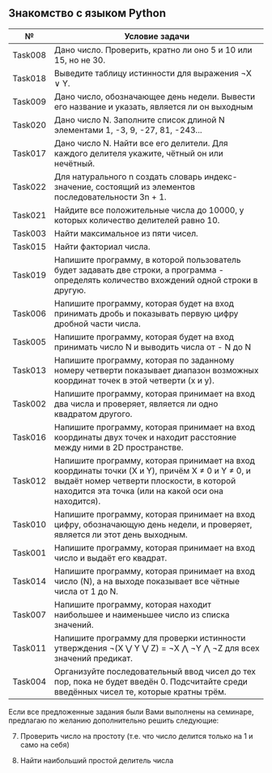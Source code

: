 ## Знакомство с языком Python

|   №     |                       Условие задачи                                             |
|---------|----------------------------------------------------------------------------------|
| Task008 | Дано число. Проверить, кратно ли оно 5 и 10 или 15, но не 30.                    |
| Task018 | Выведите таблицу истинности для выражения ¬X ∨ Y.                                |
| Task009 | Дано число, обозначающее день недели. Вывести его название и указать, является ли он выходным |
| Task020 | Дано число N. Заполните список длиной N  элементами 1, -3, 9, -27, 81, -243...   |
| Task017 | Дано число N. Найти все его делители. Для  каждого делителя укажите, чётный он или нечётный. |
| Task022 | Для натурального n создать словарь индекс-значение, состоящий из элементов последовательности 3n + 1. |
| Task021 | Найдите все положительные числа до 10000, у которых количество делителей равно 10. |
| Task003 | Найти максимальное из пяти чисел.                                                |
| Task015 | Найти факториал числа.                                                           |
| Task019 | Напишите программу, в которой пользователь будет задавать две строки, а программа - определять количество вхождений одной строки в другую. |
| Task006 | Напишите программу, которая будет на вход принимать дробь и показывать первую цифру дробной части числа. |
| Task005 | Напишите программу, которая будет на вход принимать число N и выводить числа от - N до N |
| Task013 | Напишите программу, которая по заданному номеру четверти показывает диапазон возможных координат точек в этой четверти (x и y). |
| Task002 | Напишите программу, которая принимает на вход два числа и проверяет, является ли одно квадратом другого. |
| Task016 | Напишите программу, которая принимает на вход координаты двух точек и находит расстояние между ними в 2D пространстве. |
| Task012 | Напишите программу, которая принимает на вход координаты точки (X и Y), причём X ≠ 0 и Y ≠ 0, и выдаёт номер четверти плоскости, в которой находится эта точка (или на какой оси она находится). |
| Task010 | Напишите программу, которая принимает на вход цифру, обозначающую день недели, и проверяет, является ли этот день выходным. |
| Task001 | Напишите программу, которая принимает на вход число и выдаёт его квадрат.        |
| Task014 | Напишите программу, которая принимает на вход число (N), а на выходе показывает все чётные числа от 1 до N. |
| Task007 | Напишите программу, которая находит наибольшее и наименьшее число из списка значений. |
| Task011 | Напишите программу для проверки истинности утверждения ¬(X ⋁ Y ⋁ Z) = ¬X ⋀ ¬Y ⋀ ¬Z для всех значений предикат. |
| Task004 | Организуйте последовательный ввод чисел до тех пор, пока не будет введён 0. Подсчитайте среди введённых чисел те, которые кратны трём. |


Eсли все предложенные задания были Вами выполнены на семинаре, предлагаю по желанию дополнительно решить следующие:

7. Проверить число на простоту (т.е. что число делится только на 1 и само на себя)

8. Найти наибольший простой делитель числа